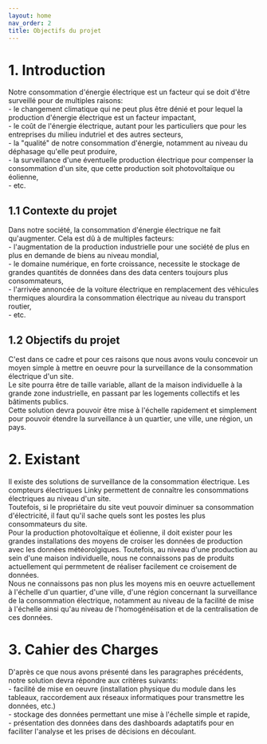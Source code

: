 ```yaml
---
layout: home
nav_order: 2
title: Objectifs du projet
---
```


# 1. Introduction

Notre consommation d'énergie électrique est un facteur qui se doit d'être surveillé pour de multiples raisons:\
    - le changement climatique qui ne peut plus être dénié et pour lequel la production d'énergie électrique est un facteur impactant,\
    - le coût de l'énergie électrique, autant pour les particuliers que pour les entreprises du milieu indutriel et des autres secteurs,\
    - la "qualité" de notre consommation d'énergie, notamment au niveau du déphasage qu'elle peut produire,\
    - la surveillance d'une éventuelle production électrique pour compenser la consommation d'un site, que cette production soit photovoltaïque ou éolienne,\
    - etc.

## 1.1 Contexte du projet

Dans notre société, la consommation d'énergie électrique ne fait qu'augmenter. Cela est dû à de multiples facteurs:\
    - l'augmentation de la production industrielle pour une société de plus en plus en demande de biens au niveau mondial,\
    - le domaine numérique, en forte croissance, necessite le stockage de grandes quantités de données dans des data centers toujours plus consommateurs,\
    - l'arrivée annoncée de la voiture électrique en remplacement des véhicules thermiques alourdira la consommation électrique au niveau du transport routier,\
    - etc.

## 1.2 Objectifs du projet

C'est dans ce cadre et pour ces raisons que nous avons voulu concevoir un moyen simple à mettre en oeuvre pour la surveillance de la consommation électrique d'un site.\
Le site pourra être de taille variable, allant de la maison individuelle à la grande zone industrielle, en passant par les logements collectifs et les bâtiments publics.\
Cette solution devra pouvoir être mise à l'échelle rapidement et simplement pour pouvoir étendre la surveillance à un quartier, une ville, une région, un pays.

# 2. Existant

Il existe des solutions de surveillance de la consommation électrique. Les compteurs électriques Linky permettent de connaître les consommations électriques au niveau d'un site.\
Toutefois, si le propriétaire du site veut pouvoir diminuer sa consommation d'électricité, il faut qu'il sache quels sont les postes les plus consommateurs du site.\
Pour la production photovoltaïque et éolienne, il doit exister pour les grandes installations des moyens de croiser les données de production avec les données météorolgiques. Toutefois, au niveau d'une production au sein d'une maison individuelle, nous ne connaissons pas de produits actuellement qui permmetent de réaliser facilement ce croisement de données.\
Nous ne connaissons pas non plus les moyens mis en oeuvre actuellement à l'échelle d'un quartier, d'une ville, d'une région concernant la surveillance de la consommation électrique, notamment au niveau de la facilité de mise à l'échelle ainsi qu'au niveau de l'homogénéisation et de la centralisation de ces données.

# 3. Cahier des Charges

D'après ce que nous avons présenté dans les paragraphes précédents, notre solution devra répondre aux critères suivants:\
    - facilité de mise en oeuvre (installation physique du module dans les tableaux, raccordement aux réseaux informatiques pour transmettre les données, etc.)\
    - stockage des données permettant une mise à l'échelle simple et rapide,\
    - présentation des données dans des dashboards adaptatifs pour en faciliter l'analyse et les prises de décisions en découlant.
